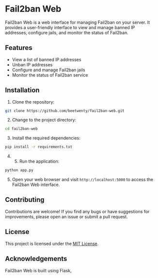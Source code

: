 # Fail2ban Web

Fail2ban Web is a web interface for managing Fail2ban on your server. It provides a user-friendly interface to view and manage banned IP addresses, configure jails, and monitor the status of Fail2ban.

## Features

- View a list of banned IP addresses
- Unban IP addresses
- Configure and manage Fail2ban jails
- Monitor the status of Fail2ban service

## Installation

1. Clone the repository:
```bash
git clone https://github.com/beetwenty/fail2ban-web.git
```
2. Change to the project directory:
```bash
cd fail2ban-web
```
3. Install the required dependencies:
```bash
pip install -r requirements.txt
```
4. 5. Run the application:
```bash
python app.py
```

5. Open your web browser and visit `http://localhost:5000` to access the Fail2ban Web interface.

## Contributing

Contributions are welcome! If you find any bugs or have suggestions for improvements, please open an issue or submit a pull request.

## License

This project is licensed under the [MIT License](LICENSE).

## Acknowledgements

Fail2ban Web is built using Flask,
